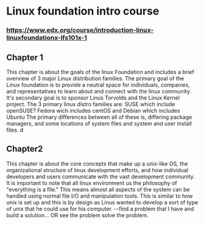 # Linux foundation intro course
### https://www.edx.org/course/introduction-linux-linuxfoundationx-lfs101x-1

## Chapter 1
This chapter is about the goals of the linux Foundation and includes a brief overview of 3 major Linux distribution families.
The primary goal of the Linux foundation is to provide a neutral space for individuals, companies, and representatives to learn about and connect with the linux community. It's secondary goal is to sponsor Linus Torvolds and the Linux Kernel project. 
The 3 primary linux distro families are:
SUSE which include openSUSE?
Fedora wich includes centOS
and Debian which includes Ubuntu
The primary differences between all of these is, differing package managers, and some locations of system files and system and user install files.
d
## Chapter2
This chapter is about the core concepts that make up a unix-like OS, the organizational structure of linux development efforts, and how individual developers and users communicate with the vast development community.
It is important to note that all linux environment us the philosophy of "everything is a file." This means almost all aspects of the system can be handled using normal file I/O and manipulation tools. This is similar to how unix is set up and this is by design as Linus wanted to develop a sort of type of unix that he could use for his computer. 
--find a problem that I have and build a solution... OR see the problem solve the problem.